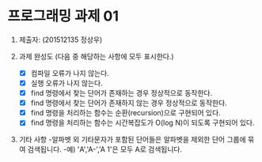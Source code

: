 # 프로그래밍 과제 01

1. 제출자:   (201512135 정상우)

2. 과제 완성도 (다음 중 해당하는 사항에 모두 표시한다.)

	- [x] 컴파일 오류가 나지 않는다.
	- [x] 실행 오류가 나지 않는다.
	- [x] find 명령에서 찾는 단어가 존재하는 경우 정상적으로 동작한다.
	- [x] find 명령에서 찾는 단어가 존재하지 않는 경우 정상적으로 동작한다.
	- [x] find 명령을 처리하는 함수는 순환(recursion)으로 구현되어 있다.
	- [x] find 명령을 처리하는 함수는 시간복잡도가 O(log N)이 되도록 구현되어 있다.
	
3. 기타 사항 
	-알파벳 외 기타문자가 포함된 단어들은 알파벳을 제외한 단어 그룹에 묶여 검색됩니다.
		-예) 'A','A-','A 1'은 모두 A로 검색됩니다. 

